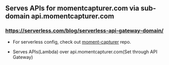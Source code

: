## Serves APIs for momentcapturer.com via sub-domain api.momentcapturer.com

### https://serverless.com/blog/serverless-api-gateway-domain/

- For serverless config, check out [moment-capturer](https://github.com/sureshUngarala/moment-capturer) repo.

- Serves APIs(Lambda) over api.momentcapturer.com(Set through API Gateway)
